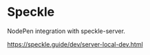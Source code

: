 # Speckle

NodePen integration with speckle-server.

https://speckle.guide/dev/server-local-dev.html
